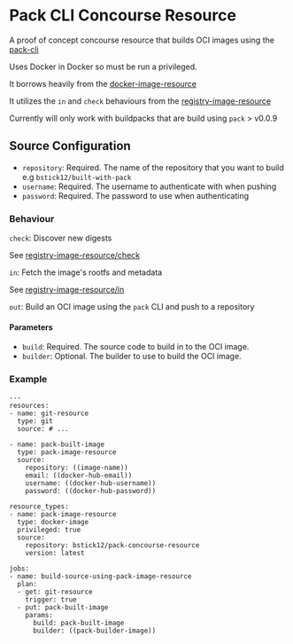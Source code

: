 # Pack CLI Concourse Resource

A proof of concept concourse resource that builds OCI images using the [pack-cli](https://github.com/buildpack/pack)

Uses Docker in Docker so must be run a privileged.

It borrows heavily from the [docker-image-resource](https://github.com/concourse/docker-image-resource)

It utilizes the `in` and `check` behaviours from the [registry-image-resource](https://github.com/concourse/registry-image-resource)

Currently will only work with buildpacks that are build using `pack` > v0.0.9

## Source Configuration

* `repository`: Required. The name of the repository that you want to build e.g `bstick12/built-with-pack`
* `username`: Required. The username to authenticate with when pushing
* `password`: Required. The password to use when authenticating

### Behaviour
`check`: Discover new digests

See [registry-image-resource/check](https://github.com/concourse/registry-image-resource#check-discover-new-digests)

`in`: Fetch the image's rootfs and metadata

See [registry-image-resource/in](https://github.com/concourse/registry-image-resource#in-fetch-the-images-rootfs-and-metadata)

`out`: Build an OCI image using the `pack` CLI and push to a repository

#### Parameters
* `build`: Required. The source code to build in to the OCI image.
* `builder`: Optional. The builder to use to build the OCI image.

### Example

```
---
resources:
- name: git-resource
  type: git
  source: # ...

- name: pack-built-image
  type: pack-image-resource
  source:
    repository: ((image-name))
    email: ((docker-hub-email))
    username: ((docker-hub-username))
    password: ((docker-hub-password))

resource_types:
- name: pack-image-resource
  type: docker-image
  privileged: true
  source:
    repository: bstick12/pack-concourse-resource
    version: latest

jobs:
- name: build-source-using-pack-image-resource
  plan:
  - get: git-resource
    trigger: true
  - put: pack-built-image
    params:
      build: pack-built-image
      builder: ((pack-builder-image))
```






